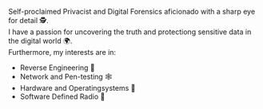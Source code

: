 Self-proclaimed Privacist and Digital Forensics aficionado with a sharp eye for detail 🕵️.  
I have a passion for uncovering the truth and protectiong sensitive data in the digital world 🌍.  
Furthermore, my interests are in:
- Reverse Engineering 🧬
- Network and Pen-testing 🕸️
- Hardware and Operatingsystems 💾
- Software Defined Radio 📡
